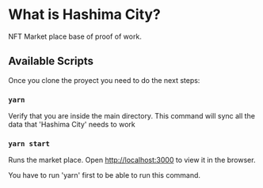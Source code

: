 # What is Hashima City?
NFT Market place base of proof of work.

## Available Scripts

Once you clone the proyect you need to do the next steps:


### `yarn`

Verify that you are inside the main directory.
This command will sync all the data that 'Hashima City' needs to work


### `yarn start`

Runs the market place.
Open [http://localhost:3000](http://localhost:3000) to view it in the browser.

You have to run 'yarn' first to be able to run this command.


